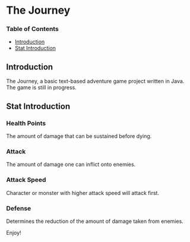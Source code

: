 # The Journey

### Table of Contents
 - [Introduction](#Introduction)
 - [Stat Introduction](#stat-introduction)

## Introduction
The Journey, a basic text-based adventure game project written in Java. The game is still in progress.

## Stat Introduction
### Health Points
The amount of damage that can be sustained before dying.

### Attack
The amount of damage one can inflict onto enemies.

### Attack Speed
Character or monster with higher attack speed will attack first.

### Defense
Determines the reduction of the amount of damage taken from enemies.

Enjoy!
